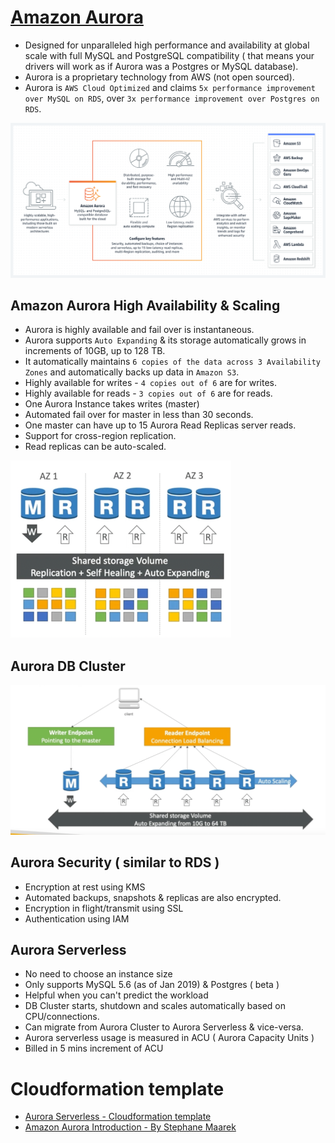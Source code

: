 
# [Amazon Aurora](https://aws.amazon.com/rds/aurora/)
- Designed for unparalleled high performance and availability at global scale with full MySQL and PostgreSQL compatibility ( that means your drivers will work as if Aurora was a Postgres or MySQL database).
- Aurora is a proprietary technology from AWS (not open sourced).
- Aurora is `AWS Cloud Optimized` and claims `5x performance improvement over MySQL on RDS`, over `3x performance improvement over Postgres on RDS`.

![img.png](assests/aurora.png)

## Amazon Aurora High Availability & Scaling
- Aurora is highly available and fail over is instantaneous. 
- Aurora supports `Auto Expanding` & its storage automatically grows in increments of 10GB, up to 128 TB.
- It automatically maintains `6 copies of the data across 3 Availability Zones` and automatically backs up data in `Amazon S3`.
- Highly available for writes - `4 copies out of 6` are for writes.
- Highly available for reads - `3 copies out of 6` are for reads.
- One Aurora Instance takes writes (master)
- Automated fail over for master in less than 30 seconds.
- One master can have up to 15 Aurora Read Replicas server reads.
- Support for cross-region replication.
- Read replicas can be auto-scaled.

![img.png](assests/aurora_high_availability_img.png)

## Aurora DB Cluster

![img.png](assests/aurora_db_cluster_img.png)

## Aurora Security ( similar to RDS )
- Encryption at rest using KMS
- Automated backups, snapshots & replicas are also encrypted.
- Encryption in flight/transmit using SSL
- Authentication using IAM

## Aurora Serverless
- No need to choose an instance size
- Only supports MySQL 5.6 (as of Jan 2019) & Postgres ( beta )
- Helpful when you can't predict the workload
- DB Cluster starts, shutdown and scales automatically based on CPU/connections.
- Can migrate from Aurora Cluster to Aurora Serverless & vice-versa.
- Aurora serverless usage is measured in ACU ( Aurora Capacity Units )
- Billed in 5 mins increment of ACU

# Cloudformation template
- [Aurora Serverless - Cloudformation template](../AWSResourceMgmtServices/CloudFormation/templates/aurora_serverless.yml)
- [Amazon Aurora Introduction - By Stephane Maarek](https://www.youtube.com/watch?v=ZCt3ctVfGIk)